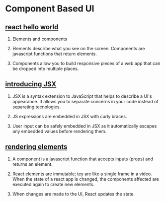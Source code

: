# Component Based UI

## [react hello world](https://facebook.github.io/react/docs/hello-world.html)

1. Elements and components

2. Elements describe what you see on the screen. Components are javascript functions that return elements.

3. Components allow you to build responsive pieces of a web app that can be dropped into multiple places.

## [introducing JSX](https://facebook.github.io/react/docs/introducing-jsx.html)

1. JSX is a syntax extension to JavaScript that helps to describe a UI's appearance. It allows you to separate concerns in your code instead of separating tecnologies.

2. JS expressions are embedded in JSX with curly braces.

3. User input can be safely embedded in JSX as it automatically escapes any embedded values before rendering them.

## [rendering elements](https://facebook.github.io/react/docs/rendering-elements.html)

1. A component is a javascript function that accepts inputs (props) and returns an element.

2. React elements are immutable; tey are like a single frame in a video. When the state of a react app is changed, the components affected are executed again to create new elements.

3. When changes are made to the UI, React updates the state.
